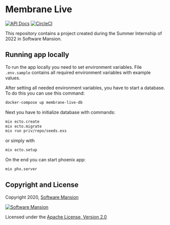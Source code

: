# Membrane Live

[![API Docs](https://img.shields.io/badge/api-docs-yellow.svg?style=flat)](https://hexdocs.pm/membrane_core)
[![CircleCI](https://circleci.com/gh/membraneframework-labs/membrane_live.svg?style=svg)](https://circleci.com/gh/membraneframework-labs/membrane_live)

This repository contains a project created during the Summer Internship of 2022 in Software Mansion.

## Running app locally

To run the app locally you need to set environment variables. File `.env.sample` contains all required environment variables with example values.

After setting all needed environment variables, you have to start a database. To do this you can use this command:

```sh
docker-compose up membrane-live-db
```

Next you have to initialize database with commands:

```sh
mix ecto.create
mix ecto.migrate
mix run priv/repo/seeds.exs
```

or simply with

```sh
mix ecto.setup
```

On the end you can start phoenix app:

```sh
mix phx.server
```

## Copyright and License

Copyright 2020, [Software Mansion](https://swmansion.com/?utm_source=git&utm_medium=readme&utm_campaign=membrane_template_plugin)

[![Software Mansion](https://logo.swmansion.com/logo?color=white&variant=desktop&width=200&tag=membrane-github)](https://swmansion.com/?utm_source=git&utm_medium=readme&utm_campaign=membrane_template_plugin)

Licensed under the [Apache License, Version 2.0](LICENSE)
